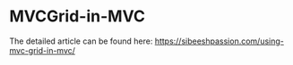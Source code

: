 # MVCGrid-in-MVC

The detailed article can be found here: https://sibeeshpassion.com/using-mvc-grid-in-mvc/
